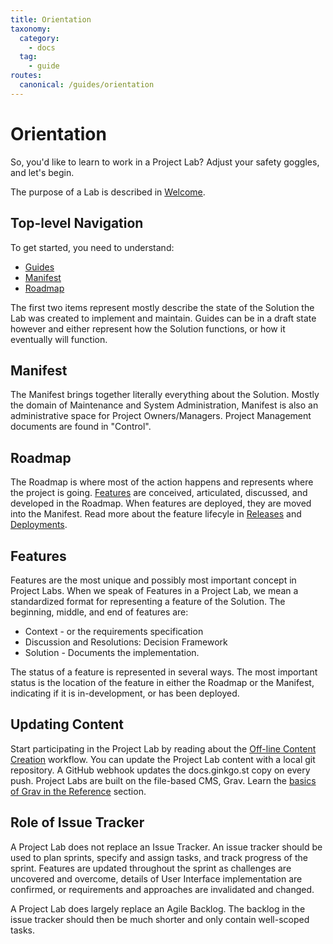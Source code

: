 ```yaml
---
title: Orientation
taxonomy:
  category: 
    - docs
  tag:
    - guide
routes:
  canonical: /guides/orientation
---
```

# Orientation

So, you'd like to learn to work in a Project Lab? Adjust your safety goggles, and let's begin.

The purpose of a Lab is described in [Welcome](welcome).

## Top-level Navigation

To get started, you need to understand:

* [Guides](/manifest/features/information-architecture/discussion/initial-brainstorm#guide)
* [Manifest](/manifest/features/information-architecture/discussion/initial-brainstorm#manifest)
* [Roadmap](/manifest/features/information-architecture/discussion/initial-brainstorm#roadmap)

The first two items represent mostly describe the state of the Solution the Lab was created to implement and maintain. Guides can be in a draft state however and either represent how the Solution functions, or how it eventually will function.

## Manifest

The Manifest brings together literally everything about the Solution. Mostly the domain of Maintenance and System Administration, Manifest is also an administrative space for Project Owners/Managers. Project Management documents are found in "Control".

## Roadmap

The Roadmap is where most of the action happens and represents where the project is going. [Features](/features/feature) are conceived, articulated, discussed, and developed in the Roadmap. When features are deployed, they are moved into the Manifest. Read more about the feature lifecyle in [Releases](features/information-architecture/solution/release-versions) and [Deployments](features/information-architecture/solution/deployments).

## Features

Features are the most unique and possibly most important concept in Project Labs. When we speak of Features in a Project Lab, we mean a standardized format for representing a feature of the Solution. The beginning, middle, and end of features are:

* Context - or the requirements specification
* Discussion and Resolutions: Decision Framework
* Solution - Documents the implementation.

The status of a feature is represented in several ways. The most important status is the location of the feature in either the Roadmap or the Manifest, indicating if it is in-development, or has been deployed.

## Updating Content

Start participating in the Project Lab by reading about the [Off-line Content Creation](/guides/off-line-content-creation) workflow. You can update the Project Lab content with a local git repository. A GitHub webhook updates the docs.ginkgo.st copy on every push. Project Labs are built on the file-based CMS, Grav. Learn the [basics of Grav in the Reference](/guides/references/using-grav) section.

## Role of Issue Tracker

A Project Lab does not replace an Issue Tracker. An issue tracker should be used to plan sprints, specify and assign tasks, and track progress of the sprint. Features are updated throughout the sprint as challenges are uncovered and overcome, details of User Interface implementation are confirmed, or requirements and approaches are invalidated and changed.

A Project Lab does largely replace an Agile Backlog. The backlog in the issue tracker should then be much shorter and only contain well-scoped tasks.

